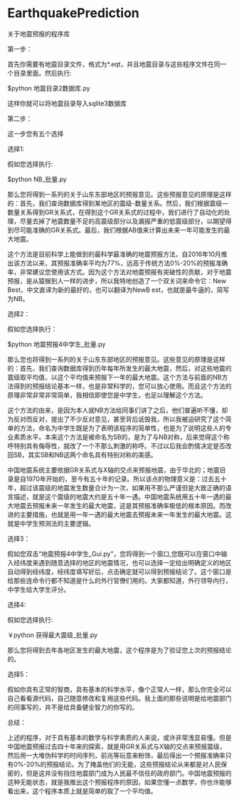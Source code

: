 # EarthquakePrediction
关于地震预报的程序库

第一步：

首先你需要有地震目录文件，格式为*.eqt，并且地震目录与这些程序文件在同一个目录里面。然后执行:

$python 地震目录2数据库.py

这样你就可以将地震目录导入sqlite3数据库

第二步：

这一步您有五个选择

选择1:

假如您选择执行:

$python NB_批量.py

那么您将得到一系列的关于山东东部地区的预报意见。这些预报意见的原理是这样的：首先，我们查询数据库得到某地区的震级-数量关系。然后，我们根据震级—数量关系得到GR关系式，在得到这个GR关系式的过程中，我们进行了自动化的处理，尽量去掉了地震数量不足的高震级部分以及漏报严重的低震级部分，以期望得到尽可能准确的GR关系式。最后，我们根据AB值来计算出未来一年可能发生的最大地震。

这个方法是目前科学上能做到的最科学最准确的地震预报方法，自2016年10月推出该方法以来，其预报准确率平均为77%，远高于传统方法0%-20%的预报准确率，非常建议您使用该方式。因为这个方法对地震预报有突破性的贡献，对于地震预报，是从猿猴到人一样的进步，所以我特地创造了一个双关词来命令它：New Best，中文直译为新的最好的，也可以翻译为NewB est，也就是最牛逼的，简写为NB。

选择2：

假如您选择执行：

$python 地震预报4中学生_批量.py

那么您也将得到一系列的关于山东东部地区的预报意见。这些意见的原理是这样的：首先，我们查询数据库得到历年每年所发生的最大地震，然后，对这些地震的震级取平均值，以这个平均值来预报下一年的最大地震。这个方法与前面的NB方法得到的预报结论基本一样，也是非常科学的，您可以放心使用。而且这个方法的原理非常非常非常简单，我相信即使您是中学生，也足以理解这个方法。

这个方法的由来，是因为本人就NB方法给同事们讲了之后，他们普遍听不懂，却为反对而反对，提出了不少反对意见，甚至背后诋毁我，所以我被迫研究了这个简单的方法，命名为中学生既是为了表明该程序的简单性，也是为了说明这些人的专业素质水平。本来这个方法是被命名为SB的，是为了与NB对称，后来觉得这个称呼特别具有侮辱性，就改了一个不那么刺激的称呼。不过以后我会酌情决定是否改回SB，其实SB和NB这两个命名具有特别对称的美感。

中国地震系统主要依据GR关系式与X轴的交点来预报地震，由于华北的；地震目录是自1970年开始的，至今有五十年的记录。所以该点的物理意义是：过去五十年，超过该震级的地震发生数量合计为一次，如果用不那么严谨但是大致正确的语言描述，就是这个震级的地震大约是五十年一遇。中国地震系统用五十年一遇的最大地震去预报未来一年发生的最大地震，这是其预报准确率极低的根本原因。而改进的主要措施，也就是用一年一遇的最大地震去预报未来一年发生的最大地震。这就是中学生预测法的主要逻辑。

选择3：

假如您双击“地震预报4中学生_Gui.py"，您将得到一个窗口,您既可以在窗口中输入经纬度来遇到随意选择的地区的地震情况，也可以选择一定给出明确定义的地区自动得到经纬度，经纬度填写好后，点击确定就可以得到预报结论了。这个窗口是给那些连命令行都不知道是什么的外行官僚们用的。大家都知道，外行领导内行，中学生给大学生评分。

选择4:

假如您选择执行:

￥python 获得最大震级_批量.py

那么您将得到去年各地区发生的最大地震，这个程序是为了验证您上次的预报结论的。

选择5：

假如你具有正常的智商，具有基本的科学水平，像个正常人一样，那么你完全可以自己看看源代码，自己随意修改和复用这些代码。我上面的那些说明是给地震部门的同事写的，并不是给具备健全智力的你写的。

总结：

上述的程序，对于具有基本的数学与科学素质的人来说，或许非常浅显易懂。但是中国地震预报过去四十年来的探索，就是用GR关系式与X轴的交点来预报震级，然后用一大堆伪科学的时间序列，前兆等玩意来粉饰，最后得出一个预报准确率只有0%-20%的预报结论。为了掩盖他们的无能，这些预报结论从来都是对人民保密的，但是这并没有挡住地震部门成为人民最不信任的政府部门。中国地震预报的这种无能状态，就是我推出这个预报程序的原因，如果您懂一点数学，你也许能够看出来，这个程序本质上就是简单的取了一个平均值。
